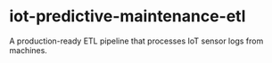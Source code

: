 # iot-predictive-maintenance-etl
A production-ready ETL pipeline that processes IoT sensor logs from machines.
